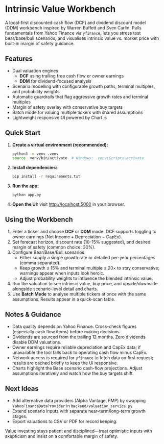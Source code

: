 # Intrinsic Value Workbench

A local-first discounted cash flow (DCF) and dividend discount model (DDM) workbench inspired by Warren Buffett and Sven Carlin. Pulls fundamentals from Yahoo Finance via `yfinance`, lets you stress test bear/base/bull scenarios, and visualises intrinsic value vs. market price with built-in margin of safety guidance.

## Features

- Dual valuation engines
  - **DCF** using trailing free cash flow or owner earnings
  - **DDM** for dividend-focused analysis
- Scenario modelling with configurable growth paths, terminal multiples, and probability weights
- Automatic guardrails that flag aggressive growth rates and terminal multiples
- Margin of safety overlay with conservative buy targets
- Batch mode for valuing multiple tickers with shared assumptions
- Lightweight responsive UI powered by Chart.js

## Quick Start

1. **Create a virtual environment (recommended):**
   ```bash
   python3 -m venv .venv
   source .venv/bin/activate  # Windows: .venv\Scripts\activate
   ```
2. **Install dependencies:**
   ```bash
   pip install -r requirements.txt
   ```
3. **Run the app:**
   ```bash
   python app.py
   ```
4. **Open the UI:** visit [http://localhost:5000](http://localhost:5000) in your browser.

## Using the Workbench

1. Enter a ticker and choose **DCF** or **DDM** mode. DCF supports toggling to owner earnings (Net Income + Depreciation − CapEx).
2. Set forecast horizon, discount rate (10–15% suggested), and desired margin of safety (common choice: 30%).
3. Configure Bear/Base/Bull scenarios:
   - Either supply a single growth rate or detailed per-year percentages (comma separated).
   - Keep growth ≤ 15% and terminal multiple ≤ 20× to stay conservative; warnings appear when inputs look heroic.
   - Adjust probability weights to influence the blended intrinsic value.
4. Run the valuation to see intrinsic value, buy price, and upside/downside alongside scenario-level detail and charts.
5. Use **Batch Mode** to analyse multiple tickers at once with the same assumptions. Results appear in a quick-scan table.

## Notes & Guidance

- Data quality depends on Yahoo Finance. Cross-check figures (especially cash flow items) before making decisions.
- Dividends are sourced from the trailing 12 months. Zero dividends disable DDM valuations.
- Owner earnings require reliable depreciation and CapEx data; if unavailable the tool falls back to operating cash flow minus CapEx.
- Network access is required for `yfinance` to fetch data on first request; results are cached briefly to keep the UI responsive.
- Charts highlight the Base scenario cash-flow projections. Adjust assumptions iteratively and watch how the buy targets shift.

## Next Ideas

- Add alternative data providers (Alpha Vantage, FMP) by swapping `YahooFinanceDataProvider` in `backend/valuation_service.py`.
- Extend scenario inputs with separate near-term/long-term growth stages.
- Export valuations to CSV or PDF for record keeping.

Value investing stays patient and disciplined—treat optimistic inputs with skepticism and insist on a comfortable margin of safety.
